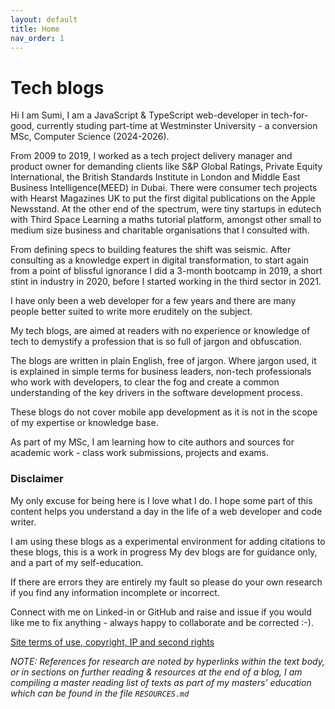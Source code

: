 ```yaml
---
layout: default
title: Home
nav_order: 1
---
```


# Tech blogs

Hi I am Sumi, I am a JavaScript & TypeScript web-developer in tech-for-good, currently studing part-time at Westminster University - a conversion MSc, Computer Science (2024-2026).

From 2009 to 2019, I worked as a tech project delivery manager and product owner for demanding clients like S&P Global Ratings, Private Equity International, the British Standards Institute in London and Middle East Business Intelligence(MEED) in Dubai. There were consumer tech projects with Hearst Magazines UK to put the first digital publications on the Apple Newsstand. At the other end of the spectrum, were tiny startups in edutech with Third Space Learning a maths tutorial platform, amongst other small to medium size business and charitable organisations that I consulted with.

From defining specs to building features the shift was seismic. After consulting as a knowledge expert in digital transformation, to start again from a point of blissful ignorance I did a 3-month bootcamp in 2019, a short stint in industry in 2020, before I started working in the third sector in 2021.

I have only been a web developer for a few years and there are many people better suited to write more eruditely on the subject.

My tech blogs, are aimed at readers with no experience or knowledge of tech to demystify a profession that is so full of jargon and obfuscation. 

The blogs are written in plain English, free of jargon. Where jargon used, it is explained in simple terms for business leaders, non-tech professionals who work with developers, to clear the fog and create a common understanding of the key drivers in the software development process.

These blogs do not cover mobile app development as it is not in the scope of my expertise or knowledge base.

As part of my MSc, I am learning how to cite authors and sources for academic work - class work submissions, projects and exams.



### Disclaimer

My only excuse for being here is I love what I do. I hope some part of this content helps you understand a day in the life of a web developer and code writer.

I am using these blogs as a experimental environment for adding citations to these blogs, this is a work in progress My dev blogs are for guidance only, and a part of my self-education. 

If there are errors they are entirely my fault so please do your own research if you find any information incomplete or incorrect.

Connect with me on Linked-in or GitHub and raise and issue if you would like me to fix anything - always happy to collaborate and be corrected :-).

[Site terms of use, copyright, IP and second rights](https://concentriccirclesdigital.com/site-terms-of-use/)

_NOTE: References for research are noted by hyperlinks within the text body, or in sections on further reading & resources at the end of a blog, I am compiling a master reading list of texts as part of my masters' education which can be found in the file `RESOURCES.md`_
